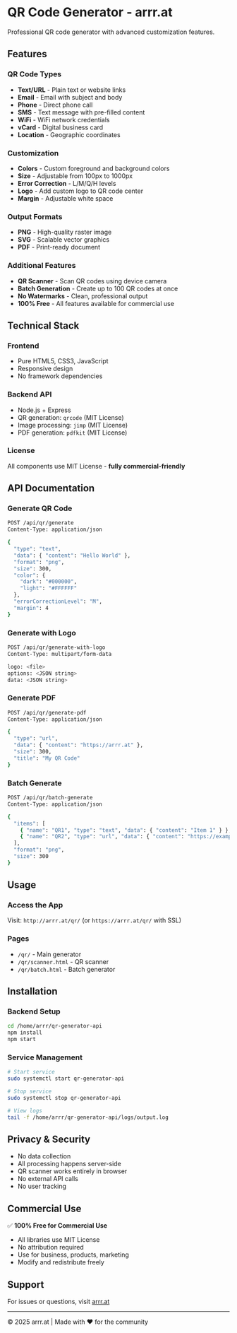 # QR Code Generator - arrr.at

Professional QR code generator with advanced customization features.

## Features

### QR Code Types
- **Text/URL** - Plain text or website links
- **Email** - Email with subject and body
- **Phone** - Direct phone call
- **SMS** - Text message with pre-filled content
- **WiFi** - WiFi network credentials
- **vCard** - Digital business card
- **Location** - Geographic coordinates

### Customization
- **Colors** - Custom foreground and background colors
- **Size** - Adjustable from 100px to 1000px
- **Error Correction** - L/M/Q/H levels
- **Logo** - Add custom logo to QR code center
- **Margin** - Adjustable white space

### Output Formats
- **PNG** - High-quality raster image
- **SVG** - Scalable vector graphics
- **PDF** - Print-ready document

### Additional Features
- **QR Scanner** - Scan QR codes using device camera
- **Batch Generation** - Create up to 100 QR codes at once
- **No Watermarks** - Clean, professional output
- **100% Free** - All features available for commercial use

## Technical Stack

### Frontend
- Pure HTML5, CSS3, JavaScript
- Responsive design
- No framework dependencies

### Backend API
- Node.js + Express
- QR generation: `qrcode` (MIT License)
- Image processing: `jimp` (MIT License)
- PDF generation: `pdfkit` (MIT License)

### License
All components use MIT License - **fully commercial-friendly**

## API Documentation

### Generate QR Code
```bash
POST /api/qr/generate
Content-Type: application/json

{
  "type": "text",
  "data": { "content": "Hello World" },
  "format": "png",
  "size": 300,
  "color": {
    "dark": "#000000",
    "light": "#FFFFFF"
  },
  "errorCorrectionLevel": "M",
  "margin": 4
}
```

### Generate with Logo
```bash
POST /api/qr/generate-with-logo
Content-Type: multipart/form-data

logo: <file>
options: <JSON string>
data: <JSON string>
```

### Generate PDF
```bash
POST /api/qr/generate-pdf
Content-Type: application/json

{
  "type": "url",
  "data": { "content": "https://arrr.at" },
  "size": 300,
  "title": "My QR Code"
}
```

### Batch Generate
```bash
POST /api/qr/batch-generate
Content-Type: application/json

{
  "items": [
    { "name": "QR1", "type": "text", "data": { "content": "Item 1" } },
    { "name": "QR2", "type": "url", "data": { "content": "https://example.com" } }
  ],
  "format": "png",
  "size": 300
}
```

## Usage

### Access the App
Visit: `http://arrr.at/qr/` (or `https://arrr.at/qr/` with SSL)

### Pages
- `/qr/` - Main generator
- `/qr/scanner.html` - QR scanner
- `/qr/batch.html` - Batch generator

## Installation

### Backend Setup
```bash
cd /home/arrr/qr-generator-api
npm install
npm start
```

### Service Management
```bash
# Start service
sudo systemctl start qr-generator-api

# Stop service
sudo systemctl stop qr-generator-api

# View logs
tail -f /home/arrr/qr-generator-api/logs/output.log
```

## Privacy & Security
- No data collection
- All processing happens server-side
- QR scanner works entirely in browser
- No external API calls
- No user tracking

## Commercial Use
✅ **100% Free for Commercial Use**
- All libraries use MIT License
- No attribution required
- Use for business, products, marketing
- Modify and redistribute freely

## Support
For issues or questions, visit [arrr.at](https://arrr.at)

---

© 2025 arrr.at | Made with ❤️ for the community

